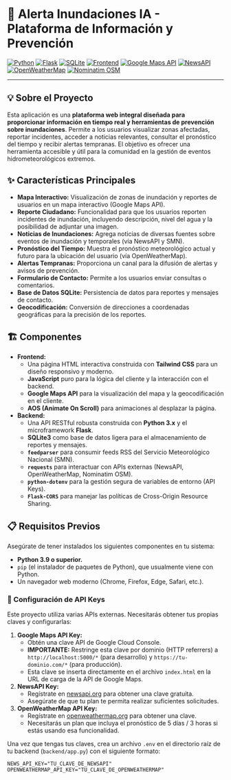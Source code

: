 # 🌊 Alerta Inundaciones IA - Plataforma de Información y Prevención

[![Python](https://img.shields.io/badge/Python-3.9%2B-blue.svg)](https://www.python.org/)
[![Flask](https://img.shields.io/badge/Flask-Framework-black.svg)](https://flask.palletsprojects.com/)
[![SQLite](https://img.shields.io/badge/Database-SQLite-003B57.svg)](https://www.sqlite.org/index.html)
[![Frontend](https://img.shields.io/badge/Frontend-HTML%20%7C%20CSS%20%7C%20JS-orange.svg)](https://developer.mozilla.org/es/docs/Web/HTML)
[![Google Maps API](https://img.shields.io/badge/Maps-Google%20Maps%20API-green.svg)](https://developers.google.com/maps)
[![NewsAPI](https://img.shields.io/badge/News-NewsAPI-yellow.svg)](https://newsapi.org/)
[![OpenWeatherMap](https://img.shields.io/badge/Weather-OpenWeatherMap-red.svg)](https://openweathermap.org/)
[![Nominatim OSM](https://img.shields.io/badge/Geocoding-Nominatim%20OSM-lightgray.svg)](https://nominatim.org/)

---

## 💡 Sobre el Proyecto

Esta aplicación es una **plataforma web integral diseñada para proporcionar información en tiempo real y herramientas de prevención sobre inundaciones**. Permite a los usuarios visualizar zonas afectadas, reportar incidentes, acceder a noticias relevantes, consultar el pronóstico del tiempo y recibir alertas tempranas. El objetivo es ofrecer una herramienta accesible y útil para la comunidad en la gestión de eventos hidrometeorológicos extremos.

## ✨ Características Principales

* **Mapa Interactivo:** Visualización de zonas de inundación y reportes de usuarios en un mapa interactivo (Google Maps API).
* **Reporte Ciudadano:** Funcionalidad para que los usuarios reporten incidentes de inundación, incluyendo descripción, nivel del agua y la posibilidad de adjuntar una imagen.
* **Noticias de Inundaciones:** Agrega noticias de diversas fuentes sobre eventos de inundación y temporales (vía NewsAPI y SMN).
* **Pronóstico del Tiempo:** Muestra el pronóstico meteorológico actual y futuro para la ubicación del usuario (vía OpenWeatherMap).
* **Alertas Tempranas:** Proporciona un canal para la difusión de alertas y avisos de prevención.
* **Formulario de Contacto:** Permite a los usuarios enviar consultas o comentarios.
* **Base de Datos SQLite:** Persistencia de datos para reportes y mensajes de contacto.
* **Geocodificación:** Conversión de direcciones a coordenadas geográficas para la precisión de los reportes.

## 🏗️ Componentes

* **Frontend:**
    * Una página HTML interactiva construida con **Tailwind CSS** para un diseño responsivo y moderno.
    * **JavaScript** puro para la lógica del cliente y la interacción con el backend.
    * **Google Maps API** para la visualización del mapa y la geocodificación en el cliente.
    * **AOS (Animate On Scroll)** para animaciones al desplazar la página.
* **Backend:**
    * Una API RESTful robusta construida con **Python 3.x** y el microframework **Flask**.
    * **SQLite3** como base de datos ligera para el almacenamiento de reportes y mensajes.
    * **`feedparser`** para consumir feeds RSS del Servicio Meteorológico Nacional (SMN).
    * **`requests`** para interactuar con APIs externas (NewsAPI, OpenWeatherMap, Nominatim OSM).
    * **`python-dotenv`** para la gestión segura de variables de entorno (API Keys).
    * **`Flask-CORS`** para manejar las políticas de Cross-Origin Resource Sharing.

## 📋 Requisitos Previos

Asegúrate de tener instalados los siguientes componentes en tu sistema:

* **Python 3.9 o superior.**
* `pip` (el instalador de paquetes de Python), que usualmente viene con Python.
* Un navegador web moderno (Chrome, Firefox, Edge, Safari, etc.).

### 🔑 Configuración de API Keys

Este proyecto utiliza varias APIs externas. Necesitarás obtener tus propias claves y configurarlas:

1.  **Google Maps API Key:**
    * Obtén una clave API de Google Cloud Console.
    * **IMPORTANTE:** Restringe esta clave por dominio (HTTP referrers) a `http://localhost:5000/*` (para desarrollo) y `https://tu-dominio.com/*` (para producción).
    * Esta clave se inserta directamente en el archivo `index.html` en la URL de carga de la API de Google Maps.
2.  **NewsAPI Key:**
    * Regístrate en [newsapi.org](https://newsapi.org/) para obtener una clave gratuita.
    * Asegúrate de que tu plan te permita realizar suficientes solicitudes.
3.  **OpenWeatherMap API Key:**
    * Regístrate en [openweathermap.org](https://openweathermap.org/) para obtener una clave.
    * Necesitarás un plan que incluya el pronóstico de 5 días / 3 horas si estás usando esa funcionalidad.

Una vez que tengas tus claves, crea un archivo `.env` en el directorio raíz de tu backend (`backend/app.py`) con el siguiente formato:

```dotenv
NEWS_API_KEY="TU_CLAVE_DE_NEWSAPI"
OPENWEATHERMAP_API_KEY="TU_CLAVE_DE_OPENWEATHERMAP"
